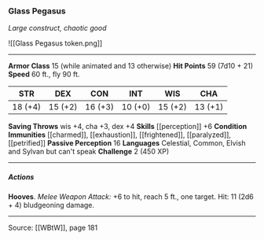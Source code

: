 ### Glass Pegasus
_Large construct, chaotic good_

![[Glass Pegasus token.png]]


---

**Armor Class** 15 (while animated and 13 otherwise)
**Hit Points** 59 (7d10 + 21)
**Speed** 60 ft., fly 90 ft.

| STR     | DEX     | CON     | INT     | WIS     | CHA     |
|---------|---------|---------|---------|---------|---------|
| 18 (+4) | 15 (+2) | 16 (+3) | 10 (+0) | 15 (+2) | 13 (+1) |

**Saving Throws** wis +4, cha +3, dex +4
**Skills** [[perception]] +6
**Condition Immunities** [[charmed]], [[exhaustion]], [[frightened]], [[paralyzed]], [[petrified]]
**Passive Perception** 16
**Languages** Celestial, Common, Elvish and Sylvan but can't speak
**Challenge** 2 (450 XP)

---

##### Actions
**Hooves**. _Melee Weapon Attack:_ +6 to hit, reach 5 ft., one target. Hit: 11 (2d6 + 4) bludgeoning damage.


---

Source: [[WBtW]], page 181
